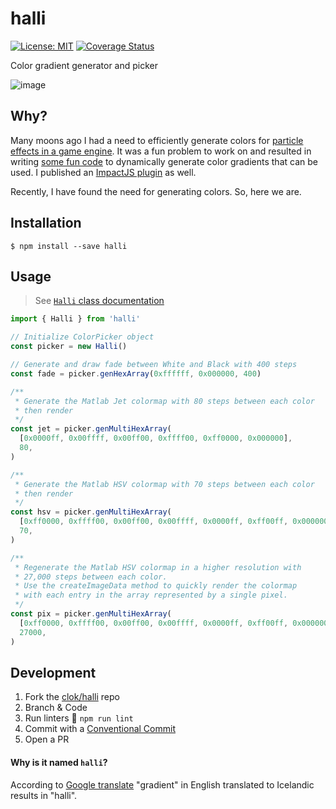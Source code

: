 # halli
[![License: MIT](https://img.shields.io/badge/License-MIT-brightgreen.svg)](https://github.com/clok/halli/blob/master/LICENSE)
[![Coverage Status](https://coveralls.io/repos/github/clok/halli/badge.svg)](https://coveralls.io/github/clok/halli)

Color gradient generator and picker

![image](https://clokwork.net/images/color-select-sample.png)

## Why?

Many moons ago I had a need to efficiently generate colors for [particle effects in a game engine](https://clokwork.net/articles/sublime-text-emacs/).
It was a fun problem to work on and resulted in writing [some fun code](https://clokwork.net/articles/simplifying-color-selection/) to
dynamically generate color gradients that can be used. I published an [ImpactJS plugin](https://github.com/clok/impactjs-color-picker) as well. 

Recently, I have found the need for generating colors. So, here we are.

## Installation

```text
$ npm install --save halli
```

## Usage

> See [`Halli` class documentation](./docs/classes/Halli.md)

```typescript
import { Halli } from 'halli'

// Initialize ColorPicker object
const picker = new Halli()

// Generate and draw fade between White and Black with 400 steps
const fade = picker.genHexArray(0xffffff, 0x000000, 400)

/**
 * Generate the Matlab Jet colormap with 80 steps between each color
 * then render
 */
const jet = picker.genMultiHexArray(
  [0x0000ff, 0x00ffff, 0x00ff00, 0xffff00, 0xff0000, 0x000000],
  80,
)

/**
 * Generate the Matlab HSV colormap with 70 steps between each color
 * then render
 */
const hsv = picker.genMultiHexArray(
  [0xff0000, 0xffff00, 0x00ff00, 0x00ffff, 0x0000ff, 0xff00ff, 0x000000],
  70,
)

/**
 * Regenerate the Matlab HSV colormap in a higher resolution with
 * 27,000 steps between each color.
 * Use the createImageData method to quickly render the colormap
 * with each entry in the array represented by a single pixel.
 */
const pix = picker.genMultiHexArray(
  [0xff0000, 0xffff00, 0x00ff00, 0x00ffff, 0x0000ff, 0xff00ff, 0x000000],
  27000,
)
```

## Development

1. Fork the [clok/halli](https://github.com/clok/halli) repo
2. Branch & Code
3. Run linters :broom: `npm run lint`
4. Commit with a [Conventional Commit](https://www.conventionalcommits.org/en/v1.0.0/)
5. Open a PR

#### Why is it named `halli`?

According to [Google translate](https://www.google.com/search?q=gradient+in+icelandic) "gradient" in English translated to Icelandic results in "halli".
